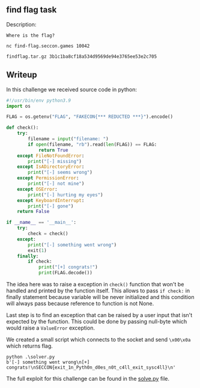 ## find flag task

Description:

```
Where is the flag?

nc find-flag.seccon.games 10042

findflag.tar.gz 3b1c1ba8cf18a534d9569de94e3765ee53e2c705
```

## Writeup

In this challenge we received source code in python:

```python
#!/usr/bin/env python3.9
import os

FLAG = os.getenv("FLAG", "FAKECON{*** REDUCTED ***}").encode()

def check():
    try:
        filename = input("filename: ")
        if open(filename, "rb").read(len(FLAG)) == FLAG:
            return True
    except FileNotFoundError:
        print("[-] missing")
    except IsADirectoryError:
        print("[-] seems wrong")
    except PermissionError:
        print("[-] not mine")
    except OSError:
        print("[-] hurting my eyes")
    except KeyboardInterrupt:
        print("[-] gone")
    return False

if __name__ == '__main__':
    try:
        check = check()
    except:
        print("[-] something went wrong")
        exit(1)
    finally:
        if check:
            print("[+] congrats!")
            print(FLAG.decode())
```

The idea here was to raise a exception in `check()` function that won't be handled and printed by the function itself. This allows to pass `if check:` in finally statement because variable will be never initialized and this condition will always pass because reference to function is not None.

Last step is to find an exception that can be raised by a user input that isn't expected by the function. This could be done by passing null-byte which would raise a `ValueError` exception.

We created a small script which connects to the socket and send `\x00\x0a` which returns flag.

```
python .\solver.py
b'[-] something went wrong\n[+] congrats!\nSECCON{exit_1n_Pyth0n_d0es_n0t_c4ll_exit_sysc4ll}\n'
```

The full exploit for this challenge can be found in the [solve.py](solve.py) file.
